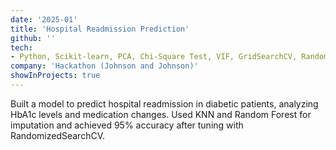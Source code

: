 ```yaml
---
date: '2025-01'
title: 'Hospital Readmission Prediction'
github: ''
tech:
- Python, Scikit-learn, PCA, Chi-Square Test, VIF, GridSearchCV, RandomizedSearchCV, Pandas, Matplotlib
company: 'Hackathon (Johnson and Johnson)'
showInProjects: true
---
```


Built a model to predict hospital readmission in diabetic patients, analyzing HbA1c levels and medication changes. Used KNN and Random Forest for imputation and achieved 95% accuracy after tuning with RandomizedSearchCV.
